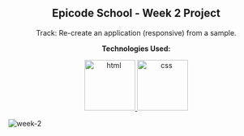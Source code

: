 <p><h2 align="center" dir="auto"><b>Epicode School - Week 2 Project</b></h2></p>
<p align="center" dir="auto">Track: Re-create an application (responsive) from a sample.</p>

<p align="center" dir="auto"><b>Technologies Used:</b></p>
<p align="center" dir="auto"> 
  <a href="https://github.com/gi-ga-dev" target="_blank" rel="nofollow"> 
    <img src="https://user-images.githubusercontent.com/77717069/175134208-91262e59-9bd3-4422-834b-7ac61e39f69b.png" alt="html" width="100">
  </a> 
  <a href="https://github.com/gi-ga-dev" rel="nofollow"> 
    <img src="https://user-images.githubusercontent.com/77717069/175133810-c0973abd-fe2b-4acb-ad31-ea1dc552e938.png" alt="css" width="100">
  </a> 
</p>

![week-2](https://user-images.githubusercontent.com/77717069/175168524-820dad2f-489c-4fbf-af24-baa4cca6c66c.gif)
